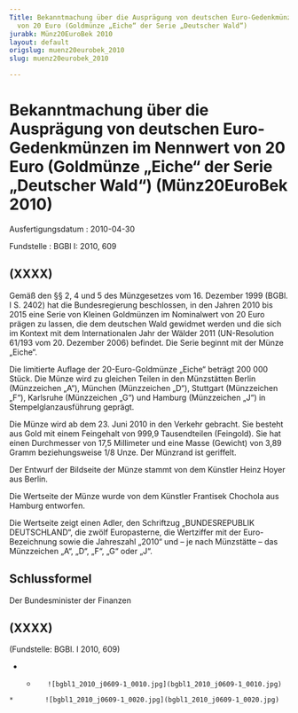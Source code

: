 ```yaml
---
Title: Bekanntmachung über die Ausprägung von deutschen Euro-Gedenkmünzen im Nennwert
  von 20 Euro (Goldmünze „Eiche“ der Serie „Deutscher Wald“)
jurabk: Münz20EuroBek 2010
layout: default
origslug: muenz20eurobek_2010
slug: muenz20eurobek_2010

---
```


# Bekanntmachung über die Ausprägung von deutschen Euro-Gedenkmünzen im Nennwert von 20 Euro (Goldmünze „Eiche“ der Serie „Deutscher Wald“) (Münz20EuroBek 2010)

Ausfertigungsdatum
:   2010-04-30

Fundstelle
:   BGBl I: 2010, 609


## (XXXX)

Gemäß den §§ 2, 4 und 5 des Münzgesetzes vom 16. Dezember 1999 (BGBl.
I S. 2402) hat die Bundesregierung beschlossen, in den Jahren 2010 bis
2015 eine Serie von Kleinen Goldmünzen im Nominalwert von 20 Euro
prägen zu lassen, die dem deutschen Wald gewidmet werden und die sich
im Kontext mit dem Internationalen Jahr der Wälder 2011 (UN-Resolution
61/193 vom 20. Dezember 2006) befindet. Die Serie beginnt mit der
Münze „Eiche“.

Die limitierte Auflage der 20-Euro-Goldmünze „Eiche“ beträgt 200 000
Stück. Die Münze wird zu gleichen Teilen in den Münzstätten Berlin
(Münzzeichen „A“), München (Münzzeichen „D“), Stuttgart (Münzzeichen
„F“), Karlsruhe (Münzzeichen „G“) und Hamburg (Münzzeichen „J“) in
Stempelglanzausführung geprägt.

Die Münze wird ab dem 23. Juni 2010 in den Verkehr gebracht. Sie
besteht aus Gold mit einem Feingehalt von 999,9 Tausendteilen
(Feingold). Sie hat einen Durchmesser von 17,5 Millimeter und eine
Masse (Gewicht) von 3,89 Gramm beziehungsweise 1/8 Unze. Der Münzrand
ist geriffelt.

Der Entwurf der Bildseite der Münze stammt von dem Künstler Heinz
Hoyer aus Berlin.

Die Wertseite der Münze wurde von dem Künstler Frantisek Chochola aus
Hamburg entworfen.

Die Wertseite zeigt einen Adler, den Schriftzug „BUNDESREPUBLIK
DEUTSCHLAND“, die zwölf Europasterne, die Wertziffer mit der Euro-
Bezeichnung sowie die Jahreszahl „2010“ und – je nach Münzstätte – das
Münzzeichen „A“, „D“, „F“, „G“ oder „J“.


## Schlussformel

Der Bundesminister der Finanzen


## (XXXX)

(Fundstelle: BGBl. I 2010, 609)


*    *        ![bgbl1_2010_j0609-1_0010.jpg](bgbl1_2010_j0609-1_0010.jpg)
    *        ![bgbl1_2010_j0609-1_0020.jpg](bgbl1_2010_j0609-1_0020.jpg)


